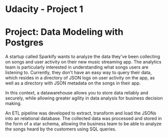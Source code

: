 # Udacity - Project 1

<h1> Project: Data Modeling with Postgres </h1>

A startup called Sparkify wants to analyze the data they've been collecting on songs and user activity on their new music streaming app. The analytics team is particularly interested in understanding what songs users are listening to. Currently, they don't have an easy way to query their data, which resides in a directory of JSON logs on user activity on the app, as well as a directory with JSON metadata on the songs in their app.

In this context, a datawarehouse allows you to store data reliably and securely, while allowing greater agility in data analysis for business decision making.

An ETL pipeline was developed to extract, transform and load the JSONs into an relational database.
The collected data was processed and stored in the form of a star schema, allowing the business team to be able to analyze the songs heard by the customers using SQL queries.


